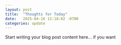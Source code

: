 ```yaml
---
layout: post
title:  "Thoughts for Today"
date:   2025-04-16 12:18:02 -0700
categories: update
---
```


Start writing your blog post content here... if you want